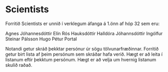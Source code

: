**Scientists**
==========

Forritið Scientists er unnið í verklegum áfanga á 1.önn af hóp 32 sem eru:

Agnes Jóhannesdóttir
Elín Rós Hauksdóttir
Halldóra Jóhannsdóttir
Ingólfur Steinar Pálsson
Hugo Pétur Portal

Notandi getur skráð þekktar persónur úr sögu tölvunarfræðinnar. 
Forritið getur birt lista af þeim persónum sem skráðar hafa verið.
Hægt er að leita í listanum eftir þekktum persónum.
Hægt er að velja um hvernig listanum skulið raðað.

